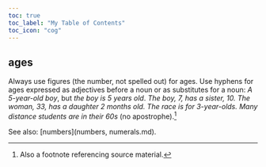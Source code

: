 ```yaml
---
toc: true
toc_label: "My Table of Contents"
toc_icon: "cog"
---
```


## ages

Always use figures (the number, not spelled out) for ages. Use hyphens for ages expressed as adjectives before a noun or as substitutes for a noun: _A 5-year-old boy_, but _the boy is 5 years old_. _The boy, 7, has a sister, 10._ _The woman, 33, has a daughter 2 months old._ _The race is for 3-year-olds._ _Many distance students are in their 60s_ (no apostrophe).[^1]

See also: [numbers](numbers, numerals.md).

[^1]: Also a footnote referencing source material.